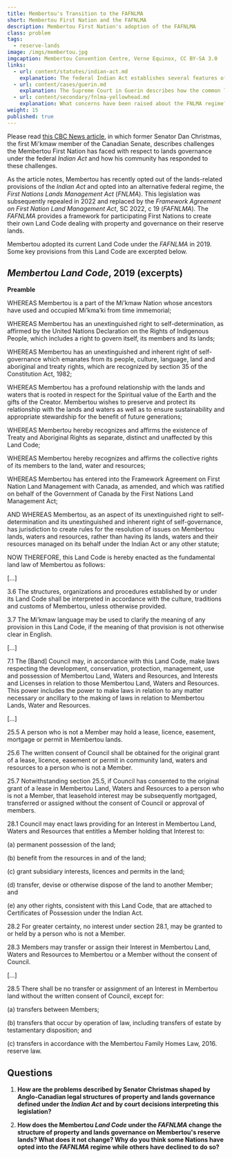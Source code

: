 ```yaml
---
title: Membertou's Transition to the FAFNLMA
short: Membertou First Nation and the FAFNLMA
description: Membertou First Nation's adoption of the FAFNLMA
class: problem
tags:
  - reserve-lands
image: /imgs/membertou.jpg
imgcaption: Membertou Convention Centre, Verne Equinox, CC BY-SA 3.0
links:
  - url: content/statutes/indian-act.md
    explanation: The federal Indian Act establishes several features of property and governance on reserve lands. How would you describe this structure and what has chanced under the Membertou Land Code?
  - url: content/cases/guerin.md
    explanation: The Supreme Court in Guerin describes how the common law doctrine of Aboriginal title has changed since St Catherine's Milling and explains its relevance to emerging principles and relationships around reserve lands.
  - url: content/secondary/fnlma-yellowhead.md
    explanation: What concerns have been raised about the FNLMA regime? Might these explain some of the diverse decisions being made by First Nations with respect to reserve lands governance?
weight: 15
published: true
---
```


Please read [this CBC News article,](https://www.cbc.ca/news/politics/indian-act-horrible-existence-senator-christmas-1.4149551) in which former Senator Dan Christmas, the first Mi'kmaw member of the Canadian Senate, describes challenges the Membertou First Nation has faced with respect to lands governance under the federal *Indian Act* and how his community has responded to these challenges.

As the article notes, Membertou has recently opted out of the lands-related provisions of the *Indian Act* and opted into an alternative federal regime, the *First Nations Lands Management Act* (*FNLMA*). This legislation was subsequently repealed in 2022 and replaced by the *Framework Agreement on First Nation Land Management Act*, SC 2022, c 19 (*FAFNLMA*). The *FAFNLMA* provides a framework for participating First Nations to create their own Land Code dealing with property and governance on their reserve lands.

Membertou adopted its current Land Code under the *FAFNLMA* in 2019. Some key provisions from this Land Code are excerpted below.

## *Membertou Land Code*, 2019 (excerpts)

**Preamble**

WHEREAS Membertou is a part of the Mi’kmaw Nation whose ancestors have used and occupied Mi’kma’ki from time immemorial;

WHEREAS Membertou has an unextinguished right to self-determination, as affirmed by the United Nations Declaration on the Rights of Indigenous People, which includes a right to govern itself, its members and its lands;

WHEREAS Membertou has an unextinguished and inherent right of self-governance which emanates from its people, culture, language, land and aboriginal and treaty rights, which are recognized by section 35 of the Constitution Act, 1982;

WHEREAS Membertou has a profound relationship with the lands and waters that is rooted in respect for the Spiritual value of the Earth and the gifts of the Creator. Membertou wishes to preserve and protect its relationship with the lands and waters as well as to ensure sustainability and appropriate stewardship for the benefit of future generations;

WHEREAS Membertou hereby recognizes and affirms the existence of Treaty and Aboriginal Rights as separate, distinct and unaffected by this Land Code;

WHEREAS Membertou hereby recognizes and affirms the collective rights of its members to the land, water and resources;

WHEREAS Membertou has entered into the Framework Agreement on First Nation Land Management with Canada, as amended, and which was ratified on behalf of the Government of Canada by the First Nations Land Management Act;

AND WHEREAS Membertou, as an aspect of its unextinguished right to self-determination and its unextinguished and inherent right of self-governance, has jurisdiction to create rules for the resolution of issues on Membertou lands, waters and resources, rather than having its lands, waters and their resources managed on its behalf under the Indian Act or any other statute;

NOW THEREFORE, this Land Code is hereby enacted as the fundamental land law of Membertou as follows: 

[…]

3.6 The structures, organizations and procedures established by or under its Land Code shall be interpreted in accordance with the culture, traditions and customs of Membertou, unless otherwise provided.

3.7 The Mi’kmaw language may be used to clarify the meaning of any provision in this Land Code, if the meaning of that provision is not otherwise clear in English.

[…]

7.1 The [Band] Council may, in accordance with this Land Code, make laws respecting the development, conservation, protection, management, use and possession of Membertou Land, Waters and Resources, and Interests and Licenses in relation to those Membertou Land, Waters and Resources. This power includes the power to make laws in relation to any matter necessary or ancillary to the making of laws in relation to Membertou Lands, Water and Resources.

[…]

25.5 A person who is not a Member may hold a lease, licence, easement, mortgage or permit in Membertou lands.

25.6 The written consent of Council shall be obtained for the original grant of a lease, licence, easement or permit in community land, waters and resources to a person who is not a Member.

25.7 Notwithstanding section 25.5, if Council has consented to the original grant of a lease in Membertou Land, Waters and Resources to a person who is not a Member, that leasehold interest may be subsequently mortgaged, transferred or assigned without the consent of Council or approval of members.

28.1 Council may enact laws providing for an Interest in Membertou Land, Waters and Resources that entitles a Member holding that Interest to:

(a) permanent possession of the land;

(b) benefit from the resources in and of the land;

(c) grant subsidiary interests, licences and permits in the land;

(d) transfer, devise or otherwise dispose of the land to another Member; and

(e) any other rights, consistent with this Land Code, that are attached to Certificates of Possession under the Indian Act.

28.2 For greater certainty, no interest under section 28.1, may be granted to or held by a person who is not a Member.

28.3 Members may transfer or assign their Interest in Membertou Land, Waters and Resources to Membertou or a Member without the consent of Council.

[…]

28.5 There shall be no transfer or assignment of an Interest in Membertou land without the written consent of Council, except for:

(a) transfers between Members;

(b) transfers that occur by operation of law, including transfers of estate by testamentary disposition; and

(c) transfers in accordance with the Membertou Family Homes Law, 2016. reserve law.

## Questions

1. **How are the problems described by Senator Christmas shaped by Anglo-Canadian legal structures of property and lands governance defined under the *Indian Act* and by court decisions interpreting this legislation?**

2. **How does the Membertou *Land Code* under the *FAFNLMA* change the structure of property and lands governance on Membertou's reserve lands? What does it not change? Why do you think some Nations have opted into the *FAFNLMA* regime while others have declined to do so?**

